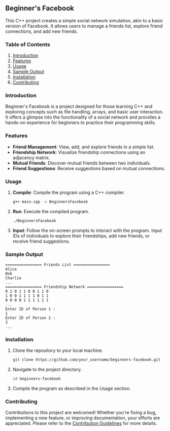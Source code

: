 
## Beginner's Facebook

This C++ project creates a simple social network simulation, akin to a basic version of Facebook. It allows users to manage a friends list, explore friend connections, and add new friends.

### Table of Contents

1. [Introduction](#introduction)
2. [Features](#features)
3. [Usage](#usage)
4. [Sample Output](#sample-output)
5. [Installation](#installation)
6. [Contributing](#contributing)

### Introduction

Beginner's Facebook is a project designed for those learning C++ and exploring concepts such as file handling, arrays, and basic user interaction. It offers a glimpse into the functionality of a social network and provides a hands-on experience for beginners to practice their programming skills.

### Features

- **Friend Management**: View, add, and explore friends in a simple list.
- **Friendship Network**: Visualize friendship connections using an adjacency matrix.
- **Mutual Friends**: Discover mutual friends between two individuals.
- **Friend Suggestions**: Receive suggestions based on mutual connections.

### Usage

1. **Compile**: Compile the program using a C++ compiler.

   ```bash
   g++ main.cpp -o BeginnersFacebook
   ```

2. **Run**: Execute the compiled program.

   ```bash
   ./BeginnersFacebook
   ```

3. **Input**: Follow the on-screen prompts to interact with the program. Input IDs of individuals to explore their friendships, add new friends, or receive friend suggestions.

### Sample Output

```
================ Friends List ================
Alice
Bob
Charlie
...
================ Friendship Network ================
0 1 0 1 1 0 0 1 1 0 
1 0 0 1 1 1 1 0 1 1 
0 0 0 0 1 1 1 1 1 1 
...
Enter ID of Person 1 :
1
Enter ID of Person 2 :
3
...
```

### Installation

1. Clone the repository to your local machine.

   ```bash
   git clone https://github.com/your_username/beginners-facebook.git
   ```

2. Navigate to the project directory.

   ```bash
   cd beginners-facebook
   ```

3. Compile the program as described in the Usage section.

### Contributing

Contributions to this project are welcomed! Whether you're fixing a bug, implementing a new feature, or improving documentation, your efforts are appreciated. Please refer to the [Contribution Guidelines](CONTRIBUTING.md) for more details.

